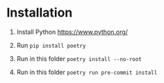 # Installation
1) Install Python https://www.python.org/

2) Run `pip install poetry`

3) Run in this folder  `poetry install --no-root`

4) Run in this folder  `poetry run pre-commit install`